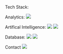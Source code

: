 Tech Stack:

  Analytics: <img src="https://img.shields.io/badge/Tableau-E97627?style=for-the-badge&logo=Tableau&logoColor=white" /> 
  
  Artifical Intelligence: <img src="https://img.shields.io/badge/Keras-FF0000?style=for-the-badge&logo=keras&logoColor=white" /> <img src="https://img.shields.io/badge/TensorFlow-FF6F00?style=for-the-badge&logo=tensorflow&logoColor=white" /> 

  Database: <img src="https://img.shields.io/badge/MySQL-005C84?style=for-the-badge&logo=mysql&logoColor=white">  <img src="https://img.shields.io/badge/PostgreSQL-316192?style=for-the-badge&logo=postgresql&logoColor=white"> 

Contact
<img src="https://img.shields.io/badge/Gmail-D14836?style=for-the-badge&logo=gmail&logoColor=white">
